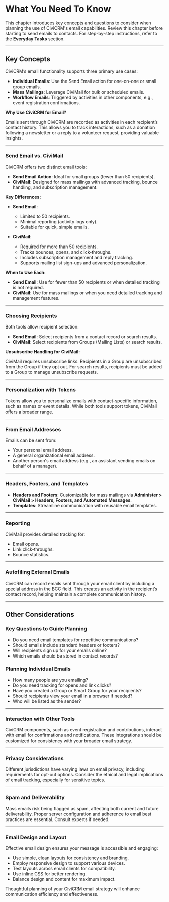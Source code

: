# What You Need To Know

This chapter introduces key concepts and questions to consider when planning the use of CiviCRM's email capabilities. Review this chapter before starting to send emails to contacts. For step-by-step instructions, refer to the **Everyday Tasks** section.

---

## Key Concepts

CiviCRM’s email functionality supports three primary use cases:

- **Individual Emails**: Use the Send Email action for one-on-one or small group emails.
- **Mass Mailings**: Leverage CiviMail for bulk or scheduled emails.
- **Workflow Emails**: Triggered by activities in other components, e.g., event registration confirmations.

**Why Use CiviCRM for Email?**

Emails sent through CiviCRM are recorded as activities in each recipient’s contact history. This allows you to track interactions, such as a donation following a newsletter or a reply to a volunteer request, providing valuable insights.

---

### Send Email vs. CiviMail

CiviCRM offers two distinct email tools:

- **Send Email Action**: Ideal for small groups (fewer than 50 recipients).
- **CiviMail**: Designed for mass mailings with advanced tracking, bounce handling, and subscription management.

**Key Differences:**

- **Send Email**:
  - Limited to 50 recipients.
  - Minimal reporting (activity logs only).
  - Suitable for quick, simple emails.

- **CiviMail**:
  - Required for more than 50 recipients.
  - Tracks bounces, opens, and click-throughs.
  - Includes subscription management and reply tracking.
  - Supports mailing list sign-ups and advanced personalization.

**When to Use Each:**

- **Send Email**: Use for fewer than 50 recipients or when detailed tracking is not required.
- **CiviMail**: Use for mass mailings or when you need detailed tracking and management features.

---

### Choosing Recipients

Both tools allow recipient selection:

- **Send Email**: Select recipients from a contact record or search results.
- **CiviMail**: Select recipients from Groups (Mailing Lists) or search results.

**Unsubscribe Handling for CiviMail:**

CiviMail requires unsubscribe links. Recipients in a Group are unsubscribed from the Group if they opt out. For search results, recipients must be added to a Group to manage unsubscribe requests.

---

### Personalization with Tokens

Tokens allow you to personalize emails with contact-specific information, such as names or event details. While both tools support tokens, CiviMail offers a broader range.

---

### From Email Addresses

Emails can be sent from:

- Your personal email address.
- A general organizational email address.
- Another person's email address (e.g., an assistant sending emails on behalf of a manager).

---

### Headers, Footers, and Templates

- **Headers and Footers**: Customizable for mass mailings via **Administer > CiviMail > Headers, Footers, and Automated Messages**.
- **Templates**: Streamline communication with reusable email templates.

---

### Reporting

CiviMail provides detailed tracking for:

- Email opens.
- Link click-throughs.
- Bounce statistics.

---

### Autofiling External Emails

CiviCRM can record emails sent through your email client by including a special address in the BCC field. This creates an activity in the recipient’s contact record, helping maintain a complete communication history.

---

## Other Considerations

### Key Questions to Guide Planning

- Do you need email templates for repetitive communications?
- Should emails include standard headers or footers?
- Will recipients sign up for your emails online?
- Which emails should be stored in contact records?

### Planning Individual Emails

- How many people are you emailing?
- Do you need tracking for opens and link clicks?
- Have you created a Group or Smart Group for your recipients?
- Should recipients view your email in a browser if needed?
- Who will be listed as the sender?

---

### Interaction with Other Tools

CiviCRM components, such as event registration and contributions, interact with email for confirmations and notifications. These integrations should be customized for consistency with your broader email strategy.

---

### Privacy Considerations

Different jurisdictions have varying laws on email privacy, including requirements for opt-out options. Consider the ethical and legal implications of email tracking, especially for sensitive topics.

---

### Spam and Deliverability

Mass emails risk being flagged as spam, affecting both current and future deliverability. Proper server configuration and adherence to email best practices are essential. Consult experts if needed.

---

### Email Design and Layout

Effective email design ensures your message is accessible and engaging:

- Use simple, clean layouts for consistency and branding.
- Employ responsive design to support various devices.
- Test layouts across email clients for compatibility.
- Use inline CSS for better rendering.
- Balance design and content for maximum impact.

Thoughtful planning of your CiviCRM email strategy will enhance communication efficiency and effectiveness.
